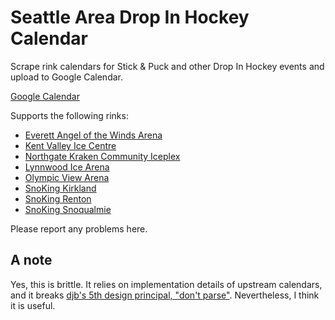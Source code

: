 # Seattle Area Drop In Hockey Calendar

Scrape rink calendars for Stick & Puck and other Drop In Hockey events and upload to Google Calendar.

[Google Calendar](https://calendar.google.com/calendar/embed?src=seattleareadropinhockey%40gmail.com&ctz=America%2FLos_Angeles)

Supports the following rinks:
- [Everett Angel of the Winds Arena](https://www.angelofthewindsarena.com/ice-rink/ice-rink-calendar)
- [Kent Valley Ice Centre](https://www.angelofthewindsarena.com/ice-rink/ice-rink-calendar)
- [Northgate Kraken Community Iceplex](https://www.krakencommunityiceplex.com/public-drop-in-calendar/)
- [Lynnwood Ice Arena](https://www.rectimes.app/ova/cat/lic)
- [Olympic View Arena](https://www.rectimes.app/ova/cat/ova)
- [SnoKing Kirkland](https://bondsports.co/org/209/225/schedule)
- [SnoKing Renton](https://bondsports.co/org/209/255/schedule)
- [SnoKing Snoqualmie](https://bondsports.co/org/209/256/schedule)

Please report any problems here.

## A note

Yes, this is brittle. It relies on implementation details of upstream calendars, and it breaks [djb's 5th design principal, "don't parse"](http://cr.yp.to/qmail/guarantee.html). Nevertheless, I think it is useful.
